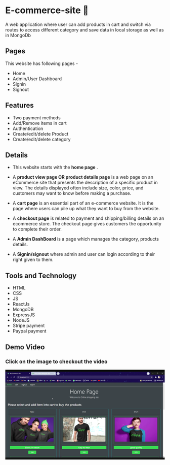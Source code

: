 # E-commerce-site 🛒

A web application where user can add products in cart and switch via routes to access different category and save data in local storage as well as in MongoDb

## Pages

This website has following pages -

- Home
- Admin/User Dashboard
- Signin
- Signout

## Features

- Two payment methods
- Add/Remove items in cart
- Authentication
- Create/edit/delete Product
- Create/edit/delete category

## Details

- This website starts with the **home page** .

- A **product view page OR product details page** is a web page on an eCommerce site that presents the description of a specific product in view. The details displayed often include size, color, price, and customers may want to know before making a purchase.

- A **cart page** is an essential part of an e-commerce website. It is the page where users can pile up what they want to buy from the website.

- A **checkout page** is related to payment and shipping/billing details on an ecommerce store. The checkout page gives customers the opportunity to complete their order.

- A **Admin DashBoard** is a page which manages the category, products details.

- A **Signin/signout** where admin and user can login according to their right given to them.

## Tools and Technology

- HTML
- CSS
- JS
- ReactJs
- MongoDB
- ExpressJS
- NodeJS
- Stripe payment
- Paypal payment


## Demo Video
### Click on the image to checkout the video 
[![Watch the video](image.png)](https://www.youtube.com/watch?v=YGaC9ZS0D_0)
